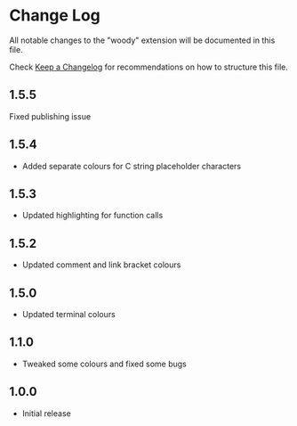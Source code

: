 # Change Log

All notable changes to the "woody" extension will be documented in this file.

Check [Keep a Changelog](http://keepachangelog.com/) for recommendations on how to structure this file.

## 1.5.5

Fixed publishing issue

## 1.5.4

-   Added separate colours for C string placeholder characters

## 1.5.3

-   Updated highlighting for function calls

## 1.5.2

-   Updated comment and link bracket colours

## 1.5.0

-   Updated terminal colours

## 1.1.0

-   Tweaked some colours and fixed some bugs

## 1.0.0

-   Initial release
